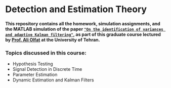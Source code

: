 # Detection and Estimation Theory
#### This repository contains all the homework, simulation assignments, and the MATLAB simulation of the paper [`"On the identification of variances and adaptive Kalman filtering"`](https://ieeexplore.ieee.org/document/1099422), as part of this graduate course lectured by [Prof. Ali Olfat](https://scholar.google.com/citations?hl=en&user=VmZ3M3UAAAAJ&view_op=list_works&sortby=pubdate) at the University of Tehran.

### Topics discussed in this course: 
* Hypothesis Testing
* Signal Detection in Discrete Time
* Parameter Estimation
* Dynamic Estimation and Kalman Filters
